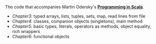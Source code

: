 The code that accompanies Martin Odersky's [**Programming in Scala**](http://www.cs.ucsb.edu/~benh/162/Programming-in-Scala.pdf).  
* *Chapter3*: typed arrays, lists, tuples, sets, map, read lines from file
* *Chapter4*: classes, companion objects (singletons), main method
* *Chapter5*: basic types, literals, operators as methods, object equality, rich wrappers
* *Chapter6*: functional objects